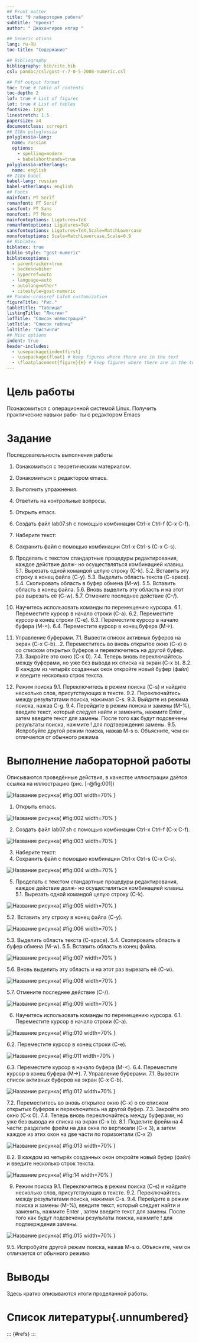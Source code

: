 ```yaml
---
## Front matter
title: "9 лабароторня работа"
subtitle: "проект"
author: " Джахангиров илгар "

## Generic otions
lang: ru-RU
toc-title: "Содержание"

## Bibliography
bibliography: bib/cite.bib
csl: pandoc/csl/gost-r-7-0-5-2008-numeric.csl

## Pdf output format
toc: true # Table of contents
toc-depth: 2
lof: true # List of figures
lot: true # List of tables
fontsize: 12pt
linestretch: 1.5
papersize: a4
documentclass: scrreprt
## I18n polyglossia
polyglossia-lang:
  name: russian
  options:
	- spelling=modern
	- babelshorthands=true
polyglossia-otherlangs:
  name: english
## I18n babel
babel-lang: russian
babel-otherlangs: english
## Fonts
mainfont: PT Serif
romanfont: PT Serif
sansfont: PT Sans
monofont: PT Mono
mainfontoptions: Ligatures=TeX
romanfontoptions: Ligatures=TeX
sansfontoptions: Ligatures=TeX,Scale=MatchLowercase
monofontoptions: Scale=MatchLowercase,Scale=0.9
## Biblatex
biblatex: true
biblio-style: "gost-numeric"
biblatexoptions:
  - parentracker=true
  - backend=biber
  - hyperref=auto
  - language=auto
  - autolang=other*
  - citestyle=gost-numeric
## Pandoc-crossref LaTeX customization
figureTitle: "Рис."
tableTitle: "Таблица"
listingTitle: "Листинг"
lofTitle: "Список иллюстраций"
lotTitle: "Список таблиц"
lolTitle: "Листинги"
## Misc options
indent: true
header-includes:
  - \usepackage{indentfirst}
  - \usepackage{float} # keep figures where there are in the text
  - \floatplacement{figure}{H} # keep figures where there are in the text
---
```


# Цель работы

Познакомиться с операционной системой Linux. Получить практические навыки рабо-
ты с редактором Emacs

# Задание
Последовательность выполнения работы
1. Ознакомиться с теоретическим материалом.
2. Ознакомиться с редактором emacs.
3. Выполнить упражнения.
4. Ответить на контрольные вопросы.

1. Открыть emacs.
2. Создать файл lab07.sh с помощью комбинации Ctrl-x Ctrl-f (C-x C-f).
3. Наберите текст:
4. Сохранить файл с помощью комбинации Ctrl-x Ctrl-s (C-x C-s).
5. Проделать с текстом стандартные процедуры редактирования, каждое действие долж-
но осуществляться комбинацией клавиш.
5.1. Вырезать одной командой целую строку (С-k).
5.2. Вставить эту строку в конец файла (C-y).
5.3. Выделить область текста (C-space).
5.4. Скопировать область в буфер обмена (M-w).
5.5. Вставить область в конец файла.
5.6. Вновь выделить эту область и на этот раз вырезать её (C-w).
5.7. Отмените последнее действие (C-/).
6. Научитесь использовать команды по перемещению курсора.
6.1. Переместите курсор в начало строки (C-a).
6.2. Переместите курсор в конец строки (C-e).
6.3. Переместите курсор в начало буфера (M-<).
6.4. Переместите курсор в конец буфера (M->).
7. Управление буферами.
7.1. Вывести список активных буферов на экран (C-x C-b).
.2. Переместитесь во вновь открытое окно (C-x) o со списком открытых буферов
и переключитесь на другой буфер.
7.3. Закройте это окно (C-x 0).
7.4. Теперь вновь переключайтесь между буферами, но уже без вывода их списка на
экран (C-x b).
8.2. В каждом из четырёх созданных окон откройте новый буфер (файл) и введите
несколько строк текста.
9. Режим поиска
9.1. Переключитесь в режим поиска (C-s) и найдите несколько слов, присутствующих
в тексте.
9.2. Переключайтесь между результатами поиска, нажимая C-s.
9.3. Выйдите из режима поиска, нажав C-g.
9.4. Перейдите в режим поиска и замены (M-%), введите текст, который следует найти
и заменить, нажмите Enter , затем введите текст для замены. После того как будут
подсвечены результаты поиска, нажмите ! для подтверждения замены.
9.5. Испробуйте другой режим поиска, нажав M-s o. Объясните, чем он отличается от
обычного режима

# Выполнение лабораторной работы

Описываются проведённые действия, в качестве иллюстрации даётся ссылка на иллюстрацию (рис. [-@fig:001])

![Название рисунка](image/1.png){ #fig:001 width=70% }

1. Открыть emacs.

![Название рисунка](image/2.png){ #fig:002 width=70% }

2. Создать файл lab07.sh с помощью комбинации Ctrl-x Ctrl-f (C-x C-f).

![Название рисунка](image/3.png){ #fig:003 width=70% }

3. Наберите текст:
4. Сохранить файл с помощью комбинации Ctrl-x Ctrl-s (C-x C-s).

![Название рисунка](image/4.png){ #fig:004 width=70% }

5. Проделать с текстом стандартные процедуры редактирования, каждое действие долж-
но осуществляться комбинацией клавиш.
5.1. Вырезать одной командой целую строку (С-k).

![Название рисунка](image/5.png){ #fig:005 width=70% }

5.2. Вставить эту строку в конец файла (C-y).

![Название рисунка](image/6.png){ #fig:006 width=70% }

5.3. Выделить область текста (C-space).
5.4. Скопировать область в буфер обмена (M-w).
5.5. Вставить область в конец файла.

![Название рисунка](image/7.png){ #fig:007 width=70% }

5.6. Вновь выделить эту область и на этот раз вырезать её (C-w).

![Название рисунка](image/8.png){ #fig:008 width=70% }

5.7. Отмените последнее действие (C-/).

![Название рисунка](image/9.png){ #fig:009 width=70% }

6. Научитесь использовать команды по перемещению курсора.
6.1. Переместите курсор в начало строки (C-a).

![Название рисунка](image/10.png){ #fig:010 width=70% }

6.2. Переместите курсор в конец строки (C-e).

![Название рисунка](image/11.png){ #fig:011 width=70% }

6.3. Переместите курсор в начало буфера (M-<).
6.4. Переместите курсор в конец буфера (M->).
7. Управление буферами.
7.1. Вывести список активных буферов на экран (C-x C-b).

![Название рисунка](image/12.png){ #fig:012 width=70% }

7.2. Переместитесь во вновь открытое окно (C-x) o со списком открытых буферов
и переключитесь на другой буфер.
7.3. Закройте это окно (C-x 0).
7.4. Теперь вновь переключайтесь между буферами, но уже без вывода их списка на
экран (C-x b).
8.1. Поделите фрейм на 4 части: разделите фрейм на два окна по вертикали (C-x 3),
а затем каждое из этих окон на две части по горизонтали (C-x 2) 

![Название рисунка](image/13.png){ #fig:013 width=70% }

8.2. В каждом из четырёх созданных окон откройте новый буфер (файл) и введите
несколько строк текста.

![Название рисунка](image/14.png){ #fig:14 width=70% }

9. Режим поиска
9.1. Переключитесь в режим поиска (C-s) и найдите несколько слов, присутствующих
в тексте.
9.2. Переключайтесь между результатами поиска, нажимая C-s.
9.4. Перейдите в режим поиска и замены (M-%), введите текст, который следует найти
и заменить, нажмите Enter , затем введите текст для замены. После того как будут
подсвечены результаты поиска, нажмите ! для подтверждения замены.

![Название рисунка](image/15.png){ #fig:015 width=70% }

9.5. Испробуйте другой режим поиска, нажав M-s o. Объясните, чем он отличается от
обычного режима



# Выводы

Здесь кратко описываются итоги проделанной работы.

# Список литературы{.unnumbered}

::: {#refs}
:::
